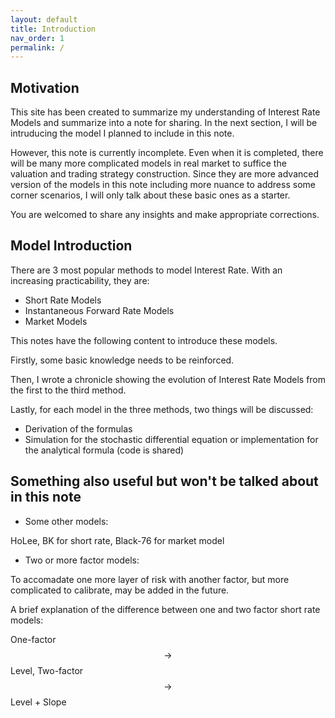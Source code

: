 ```yaml
---
layout: default
title: Introduction
nav_order: 1
permalink: /
---
```


## Motivation

This site has been created to summarize my understanding of Interest Rate Models and summarize into a note for sharing. In the next section, I will be intruducing the model I planned to include in this note. 

However, this note is currently incomplete. Even when it is completed, there will be many more complicated models in real market to suffice the valuation and trading strategy construction. Since they are more advanced version of the models in this note including more nuance to address some corner scenarios, I will only talk about these basic ones as a starter. 

You are welcomed to share any insights and make appropriate corrections. 

## Model Introduction

There are 3 most popular methods to model Interest Rate. With an increasing practicability, they are: 
- Short Rate Models 
- Instantaneous Forward Rate Models 
- Market Models

This notes have the following content to introduce these models. 

Firstly, some basic knowledge needs to be reinforced. 

Then, I wrote a chronicle showing the evolution of Interest Rate Models from the first to the third method. 

Lastly, for each model in the three methods, two things will be discussed: 
- Derivation of the formulas
- Simulation for the stochastic differential equation or implementation for the analytical formula (code is shared) 

## Something also useful but won't be talked about in this note 

- Some other models: 

HoLee, BK for short rate, Black-76 for market model

- Two or more factor models: 

To accomadate one more layer of risk with another factor, but more complicated to calibrate, may be added in the future. 

A brief explanation of the difference between one and two factor short rate models: 

One-factor $$\to$$ Level, Two-factor $$\to$$ Level + Slope

